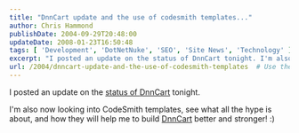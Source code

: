 ```yaml
---
title: "DnnCart update and the use of codesmith templates..."
author: Chris Hammond
publishDate: 2004-09-29T20:48:00
updateDate: 2008-01-23T16:50:48
tags: [ 'Development', 'DotNetNuke', 'SEO', 'Site News', 'Technology' ]
excerpt: "I posted an update on the status of DnnCart tonight. I'm also now looking into CodeSmith templates, see what all the hype is about, and how they will help me to build DnnCart better and stronger!..."
url: /2004/dnncart-update-and-the-use-of-codesmith-templates  # Use the generated URL with year
---
```

<P>I posted an update on the <A href="https://www.dnncart.com/blogs/christoc/archive/2004/09/29/335.aspx">status of <a title="DnnCart.com" href="https://www.dnncart.com/" target="_blank">DnnCart</a> tonight</A>.</P> <P>I'm also now looking into CodeSmith templates, see what all the hype is about, and how they will help me to build <a title="DnnCart.com" href="https://www.dnncart.com/" target="_blank">DnnCart</a> better and stronger! :)</P>
